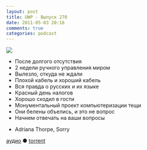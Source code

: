 ```yaml
---
layout: post
title: UWP - Выпуск 270
date: 2011-05-03 20:16
comments: true
categories: podcast
---
```

![](https://podcast.umputun.com/images/uwp/uwp270.jpg)


- После долгого отсутствия
- 2 недели ручного управления миром
- Вылезло, откуда не ждали
- Плохой кабель и хороший кабель
- Вся правда о русских и их языке
- Красный день налогов
- Хорошо сходил в гости
- Монументальный проект компьютеризации тещи
- Они белены объелись, и это не вопрос
- Начнем отвечать на ваши вопросы

* Adriana Thorpe, Sorry

[аудио](http://archive.rucast.net/uwp/media/ump_podcast270.mp3) ● [torrent](http://archive.rucast.net/uwp/media/ump_podcast270.mp3.torrent)


<audio src="http://archive.rucast.net/uwp/media/ump_podcast270.mp3" preload="none">
